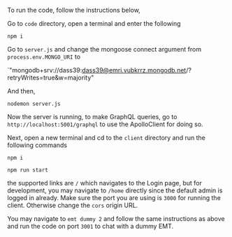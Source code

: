 To run the code, follow the instructions below,


Go to `code` directory, open a terminal and enter the following

`npm i`

Go to `server.js` and change the mongoose connect argument from `process.env.MONGO_URI` to 

`"mongodb+srv://dass39:dass39@emri.vubkrrz.mongodb.net/?retryWrites=true&w=majority"

And then,

`nodemon server.js`

Now the server is running, to make GraphQL queries, go to `http://localhost:5001/graphql` to use the ApolloClient for doing so.

Next, open a new terminal and cd to the `client` directory and run the following commands

`npm i`

`npm run start`

the supported links are `/` which navigates to the Login page, but for development, you may navigate to `/home` directly since the default admin is logged in already. Make sure the port you are using is `3000` for running the client. Otherwise change the `cors` origin URL.

You may navigate to `emt dummy 2` and follow the same instructions as above and run the code on port `3001` to chat with a dummy EMT.
